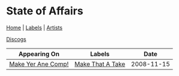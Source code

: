 # State of Affairs

[Home](../index.md) | [Labels](../labels.md) | [Artists](../artists.md)

[Discogs](https://www.discogs.com/artist/2256291-State-Of-Affairs)

| Appearing On | Labels | Date |
|---|---|---|
[Make Yer Ane Comp!](../releases/various-make-yer-ane-comp.md) | [Make That A Take](../labels/make-that-a-take.md) | 2008-11-15 |